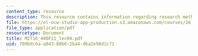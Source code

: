 ```yaml
---
content_type: resource
description: This resource contains information regarding research methods I.
file: https://ol-ocw-studio-app-production.s3.amazonaws.com/courses/16-400-human-factors-engineering-fall-2011/709bdc6aa84388b62ba4d6a2e98d1c71_MIT16_400F11_lec04.pdf
file_type: application/pdf
resourcetype: Document
title: MIT16_400F11_lec04.pdf
uid: 709bdc6a-a843-88b6-2ba4-d6a2e98d1c71
---
```


